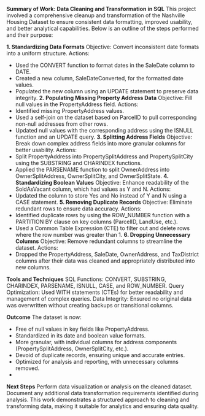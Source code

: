 **Summary of Work: Data Cleaning and Transformation in SQL**
This project involved a comprehensive cleanup and transformation of the Nashville Housing Dataset to ensure consistent data formatting, improved usability, and better analytical capabilities. 
Below is an outline of the steps performed and their purpose:

**1. Standardizing Data Formats**
Objective: Convert inconsistent date formats into a uniform structure.
Actions:
- Used the CONVERT function to format dates in the SaleDate column to DATE.
- Created a new column, SaleDateConverted, for the formatted date values.
- Populated the new column using an UPDATE statement to preserve data integrity.
**2. Populating Missing Property Address Data**
Objective: Fill null values in the PropertyAddress field.
Actions:
- Identified missing PropertyAddress values.
- Used a self-join on the dataset based on ParcelID to pull corresponding non-null addresses from other rows.
- Updated null values with the corresponding address using the ISNULL function and an UPDATE query.
**3. Splitting Address Fields**
Objective: Break down complex address fields into more granular columns for better usability.
Actions:
- Split PropertyAddress into PropertySplitAddress and PropertySplitCity using the SUBSTRING and CHARINDEX functions.
- Applied the PARSENAME function to split OwnerAddress into OwnerSplitAddress, OwnerSplitCity, and OwnerSplitState.
**4. Standardizing Boolean Values**
Objective: Enhance readability of the SoldAsVacant column, which had values as Y and N.
Actions:
- Updated the column to store Yes and No instead of Y and N using a CASE statement.
**5. Removing Duplicate Records**
Objective: Eliminate redundant rows to ensure data accuracy.
Actions:
- Identified duplicate rows by using the ROW_NUMBER function with a PARTITION BY clause on key columns (ParcelID, LandUse, etc.).
- Used a Common Table Expression (CTE) to filter out and delete rows where the row number was greater than 1.
**6. Dropping Unnecessary Columns**
Objective: Remove redundant columns to streamline the dataset.
Actions:
- Dropped the PropertyAddress, SaleDate, OwnerAddress, and TaxDistrict columns after their data was cleaned and appropriately distributed into new columns.

**Tools and Techniques**
SQL Functions: CONVERT, SUBSTRING, CHARINDEX, PARSENAME, ISNULL, CASE, and ROW_NUMBER.
Query Optimization: Used WITH statements (CTEs) for better readability and management of complex queries.
Data Integrity: Ensured no original data was overwritten without creating backups or transitional columns.

**Outcome**
The dataset is now:
- Free of null values in key fields like PropertyAddress.
- Standardized in its date and boolean value formats.
- More granular, with individual columns for address components (PropertySplitAddress, OwnerSplitCity, etc.).
- Devoid of duplicate records, ensuring unique and accurate entries.
- Optimized for analysis and reporting, with unnecessary columns removed.
- 
**Next Steps**
Perform data visualization or analysis on the cleaned dataset.
Document any additional data transformation requirements identified during analysis.
This work demonstrates a structured approach to cleaning and transforming data, making it suitable for analytics and ensuring data quality.
